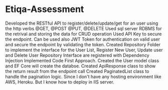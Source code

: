 # Etiqa-Assessment
Developed the RESTful API to register/delete/update/get for an user
using the http verbs @GET, @POST @PUT, @DELETE
Used sql server RDBMS for the retrival and storing the data for CRUD operation
Used API Key to secure the endpoint. Can be used also JWT Token for authentication on valid user and secure the endpoint by validating the token.
Created Repository Folder to implement the interface for the User List, Register New User, Update user and Delete User
Repository Interface are registered with Dependency Injection
Implemented Code First Approach. Created the User model class and EF Core will create the databse.
Created ApiResponse class to show the return result from the endpoint call
Created PaginatedList class to handle the pagination logic.
Since I don't have any hosting environment like AWS, Heroku. But I know how to deploy in IIS server.
